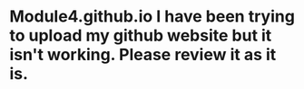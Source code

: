 # Module4.github.io    I have been trying to upload my github website but it isn't working. Please review it as it is.
